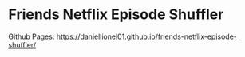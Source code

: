 # Friends Netflix Episode Shuffler

Github Pages: https://daniellionel01.github.io/friends-netflix-episode-shuffler/
